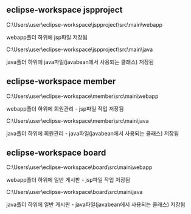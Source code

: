 ## eclipse-workspace jspproject 

C:\Users\user\eclipse-workspace\jspproject\src\main\webapp

webapp폴더 하위에 jsp파일 저장됨 


C:\Users\user\eclipse-workspace\jspproject\src\main\java

java폴더 하위에 java파일(javabean에서 사용되는 클래스) 저장됨



## eclipse-workspace member

C:\Users\user\eclipse-workspace\member\src\main\webapp

webapp폴더 하위에 회원관리 - jsp파일 작업 저장됨 


C:\Users\user\eclipse-workspace\member\src\main\java

java폴더 하위에 회원관리 - java파일(javabean에서 사용되는 클래스) 저장됨



## eclipse-workspace board

C:\Users\user\eclipse-workspace\board\src\main\webapp

webapp폴더 하위에 일반 게시판 - jsp파일 작업 저장됨 


C:\Users\user\eclipse-workspace\board\src\main\java

java폴더 하위에 일반 게시판 - java파일(javabean에서 사용되는 클래스) 저장됨



